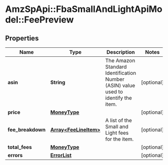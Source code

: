 # AmzSpApi::FbaSmallAndLightApiModel::FeePreview

## Properties
Name | Type | Description | Notes
------------ | ------------- | ------------- | -------------
**asin** | **String** | The Amazon Standard Identification Number (ASIN) value used to identify the item. | [optional] 
**price** | [**MoneyType**](MoneyType.md) |  | [optional] 
**fee_breakdown** | [**Array&lt;FeeLineItem&gt;**](FeeLineItem.md) | A list of the Small and Light fees for the item. | [optional] 
**total_fees** | [**MoneyType**](MoneyType.md) |  | [optional] 
**errors** | [**ErrorList**](ErrorList.md) |  | [optional] 

